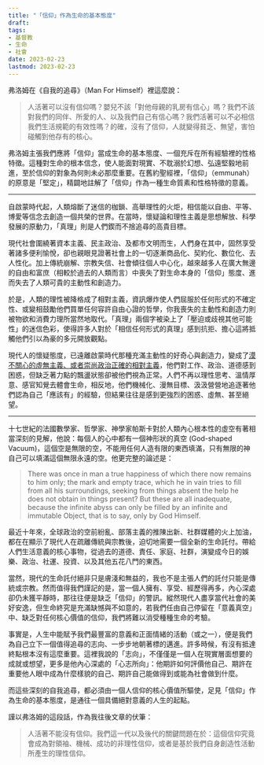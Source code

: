 ```yaml
---
title: "「信仰」作為生命的基本態度"
draft: 
tags: 
- 基督教
- 生命
- 社會
date: 2023-02-23
lastmod: 2023-02-23
---
```

弗洛姆在《自我的追尋》（Man For Himself）裡這麼說：

>人活著可以沒有信仰嗎？嬰兒不該「對他母親的乳房有信心」嗎？我們不該對我們的同伴、所愛的人、以及我們自己有信心嗎？我們活著可以不必相信我們生活規範的有效性嗎？的確，沒有了信仰，人就變得貧乏、無望，害怕碰觸到他存有的核心。

弗洛姆主張我們應將「信仰」當成生命的基本態度、一個充斥在所有經驗裡的性格特徵。這種對生命的根本信念，使人能面對現實、不耽溺於幻想、弘遠堅毅地前進，至於信仰的對象為何則未必那麼重要。在舊約聖經裡，「信仰」（emmunah）的原意是「堅定」，精闢地註解了「信仰」作為一種生命質素和性格特徵的意義。

---

自啟蒙時代起，人類熔斷了迷信的枷鎖、高舉理性的火炬，相信能以自由、平等、博愛等信念去創造一個共榮的世界。在當時，懷疑論和理性主義是思想解放、科學發展的原動力，「真理」則是人們鍥而不捨追尋的高貴目標。

現代社會圍繞著資本主義、民主政治、及都市文明而生，人們身在其中，固然享受著諸多便利愉悅，卻也親眼見證著社會上的一切逐漸商品化、契約化、數位化、去人性化。加上傳統崩解、宗教失信、社會傾往個人中心化，越來越多人在廣大無邊的自由和富庶（相較於過去的人類而言）中喪失了對生命本身的「信仰」態度、進而失去了人類可貴的主動性和創造力。

於是，人類的理性被降格成了相對主義，資訊爆炸使人們屈服於任何形式的不確定性、或變相鼓勵他們買單任何容許自由心證的哲學，你我喪失的主動性和創造力則被物欲和消費力理所當然地取代。「真理」兩個字被染上了「壓迫或歧視其他可能性」的迷信色彩，使得許多人對於「相信任何形式的真理」感到抗拒、擔心這將抵觸他們引以為豪的多元開放觀點。

現代人的懷疑態度，已遠離啟蒙時代那種充滿主動性的好奇心與創造力，變成了[漠不關心的虛無主義、或者崇尚政治正確的相對主義](當代的價值真空與道德責任)，他們對工作、政治、道德感到困惑，但缺乏著力點的飄盪狀態卻被他們視為正常。人們不再以理性思考、溫情厚意、感官知覺去體會生命，相反地，他們機械化、漫無目標、汲汲營營地追逐著他們認為自己「應該有」的經驗，但結果往往是感到更強烈的困惑、虛無、甚至絕望。

---

十七世紀的法國數學家、哲學家、神學家帕斯卡對於人類內心根本性的虛空有著相當深刻的見解，他說：每個人的心中都有一個神形狀的真空 (God-shaped Vacuum)，這個空是無限的空，不能用任何人造有限的東西填滿，只有無限的神自己可以填滿這個無限永遠的空。他更完整的論述是：

>There was once in man a true happiness of which there now remains to him only; the mark and empty trace, which he in vain tries to fill from all his surroundings, seeking from things absent the help he does not obtain in things present? But these are all inadequate, because the infinite abyss can only be filled by an infinite and immutable Object, that is to say, only by God Himself.

最近十年來，全球政治的空前紛亂、部落主義的推陳出新、社群媒體的火上加油，都在在顯示了現代人在疏離傳統與宗教後，迫切地需要一個全新的生命託付。帶給人們生活意義的核心事物，從過去的道德、責任、家庭、社群，演變成今日的娛樂、政治、社運、投資、以及其他五花八門的東西。

當然，現代的生命託付絕非只是膚淺和無益的，我也不是主張人們的託付只能是傳統或宗教。然而值得我們謹記的是，當一個人擁有、享受、經歷得再多，內心深處卻仍未獲平靜時，那往往便是缺乏「信仰」的警訊。縱然現代人盡享當代社會的美好安逸，但生命終究是充滿缺憾與不如意的，若我們任由自己停留在「意義真空」中、缺乏對任何核心價值的信仰，我們將難以消受種種生命的考驗。

事實是，人生中能賦予我們最豐富的意義和正面情緒的活動（或之一），便是我們為自己立下一個值得追尋的志向、一步步地朝著標的邁進。許多時候，有沒有抵達終點根本沒有這麼重要。這裡我說的「志向」，不僅僅是一個人在現實層面想要的成就或想望，更多是他內心深處的「心志所向」：他期許如何評價他自己、期許在重要他人眼中成為什麼樣貌的自己、期許自己能做得到或能為社會做到什麼。

而這些深刻的自我追尋，都必須由一個人信仰的核心價值所驅使，足見「信仰」作為生命的基本態度，是通往一個具備絕對意義的人生的起點。

謹以弗洛姆的這段話，作為我往後文章的伏筆：

>人活著不能沒有信仰。我們這一代以及後代的關鍵問題在於：這個信仰究竟會成為對領袖、機械、成功的非理性信仰，或者是基於我們自身創造性活動所產生的理性信仰。